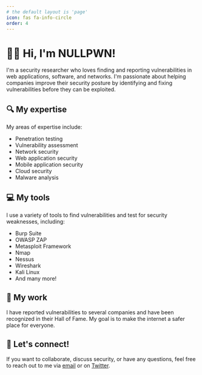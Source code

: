 ```yaml
---
# the default layout is 'page'
icon: fas fa-info-circle
order: 4
---
```



👨‍💻 Hi, I'm NULLPWN!
======================

I'm a security researcher who loves finding and reporting vulnerabilities in web applications, software, and networks. I'm passionate about helping companies improve their security posture by identifying and fixing vulnerabilities before they can be exploited.

🔍 My expertise
---------------

My areas of expertise include:

-   Penetration testing
-   Vulnerability assessment
-   Network security
-   Web application security
-   Mobile application security
-   Cloud security
-   Malware analysis

💻 My tools
-----------

I use a variety of tools to find vulnerabilities and test for security weaknesses, including:

-   Burp Suite
-   OWASP ZAP
-   Metasploit Framework
-   Nmap
-   Nessus
-   Wireshark
-   Kali Linux
-   And many more!

📝 My work
----------

I have reported vulnerabilities to several companies and have been recognized in their Hall of Fame. My goal is to make the internet a safer place for everyone.

🤝 Let's connect!
-----------------

If you want to collaborate, discuss security, or have any questions, feel free to reach out to me via [email](mailto:nullpwn@tutanota.com) or on [Twitter](https://twitter.com/nullpwn).
